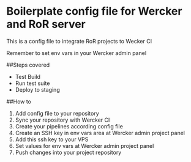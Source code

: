 # Boilerplate config file for Wercker and RoR server 

This is a config file to integrate RoR projects to Wecker CI

Remember to set env vars in your Wercker admin panel

##Steps covered
- Test Build
- Run test suite
- Deploy to staging

##How to
1. Add config file to your repository
2. Sync your repository with Wercker CI
3. Create your pipelines according config file
4. Create an SSH key in env vars area at Wercker admin project panel
5. Add this ssh key to your VPS
6. Set values for env vars at Wercker admin project panel
7. Push changes into your project repository 



